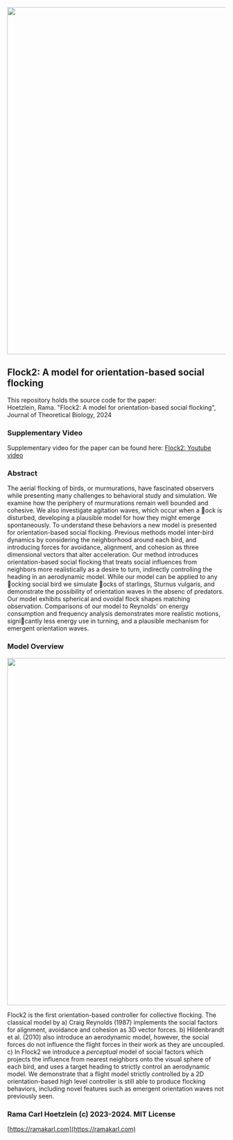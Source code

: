 <img src="https://github.com/ramakarl/Flock2/blob/main/docs/fig_flock2.jpg" width="800" />

## Flock2: A model for orientation-based social flocking

This repository holds the source code for the paper:<br>
Hoetzlein, Rama. "Flock2: A model for orientation-based social flocking", Journal of Theoretical Biology, 2024<br>

### Supplementary Video
Supplementary video for the paper can be found here:
[Flock2: Youtube video](https://www.youtube.com/watch?v=lDEXNLLCwRU)

### Abstract
The aerial flocking of birds, or murmurations, have fascinated observers while presenting many challenges to behavioral study and simulation. We examine how the periphery of murmurations remain well bounded and cohesive. We also investigate agitation waves, which occur when a ock is disturbed, developing a plausible model for how they might emerge spontaneously. To understand these behaviors a new model is presented for orientation-based social flocking. Previous methods model inter-bird dynamics by considering
the neighborhood around each bird, and introducing forces for avoidance, alignment, and cohesion as three dimensional vectors that alter acceleration. Our method introduces orientation-based social flocking that treats social influences from neighbors more realistically as a desire to turn, indirectly controlling the heading in an aerodynamic model. While our model can be applied to any ocking social bird we simulate ocks of starlings, Sturnus vulgaris, and demonstrate the possibility of orientation waves in the absenc of predators. Our model exhibits spherical and ovoidal flock shapes matching observation. Comparisons of our model to Reynolds' on energy consumption and frequency analysis demonstrates more realistic motions, signicantly less energy use in turning, and a plausible mechanism for emergent orientation waves.

### Model Overview
<img src="https://github.com/ramakarl/Flock2/blob/main/docs/fig_model.png" width="800" />

Flock2 is the first orientation-based controller for collective flocking. The classical model by a) Craig Reynolds (1987) implements the social factors for alignment, avoidance and cohesion as 3D vector forces. b) Hildenbrandt et al. (2010) also introduce an aerodynamic model, however, the social forces do not influence the flight forces in their work as they are uncoupled. c) In Flock2 we introduce a *perceptual* model of social factors which projects the influence from nearest neighbors onto the visual sphere of each bird, and uses a target heading to strictly control an aerodynamic model. We demonstrate that a flight model strictly controlled by a 2D orientation-based high level controller is still able to produce flocking behaviors, including novel features such as emergent orientation waves not previously seen.  

### Rama Carl Hoetzlein (c) 2023-2024. MIT License
[https://ramakarl.com](https://ramakarl.com)


